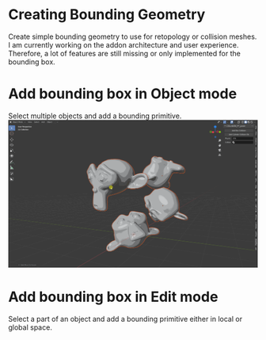 # Creating Bounding Geometry
Create simple bounding geometry to use for retopology or collision meshes. I am currently working on the addon architecture and user experience. Therefore, a lot of features are still missing or only implemented for the bounding box. 

# Add bounding box in Object mode
Select multiple objects and add a bounding primitive. 
<img src="imgs/AddBoxCollision.gif" alt="" />

# Add bounding box in Edit mode 
Select a part of an object and add a bounding primitive either in local or global space. 
<img src="imgs/AddBoxCollision_edit_mode.gif" alt="" />



